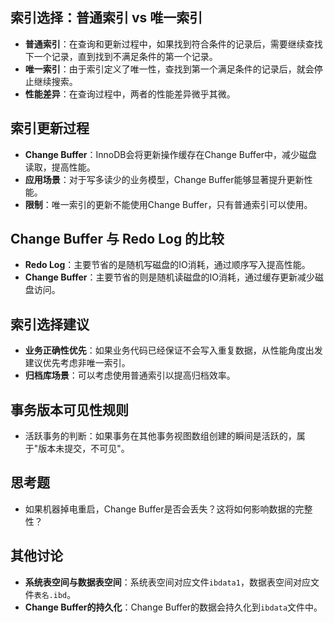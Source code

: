 ## 索引选择：普通索引 vs 唯一索引

- **普通索引**：在查询和更新过程中，如果找到符合条件的记录后，需要继续查找下一个记录，直到找到不满足条件的第一个记录。
- **唯一索引**：由于索引定义了唯一性，查找到第一个满足条件的记录后，就会停止继续搜索。
- **性能差异**：在查询过程中，两者的性能差异微乎其微。

## 索引更新过程

- **Change Buffer**：InnoDB会将更新操作缓存在Change Buffer中，减少磁盘读取，提高性能。
- **应用场景**：对于写多读少的业务模型，Change Buffer能够显著提升更新性能。
- **限制**：唯一索引的更新不能使用Change Buffer，只有普通索引可以使用。

## Change Buffer 与 Redo Log 的比较

- **Redo Log**：主要节省的是随机写磁盘的IO消耗，通过顺序写入提高性能。
- **Change Buffer**：主要节省的则是随机读磁盘的IO消耗，通过缓存更新减少磁盘访问。

## 索引选择建议

- **业务正确性优先**：如果业务代码已经保证不会写入重复数据，从性能角度出发建议优先考虑非唯一索引。
- **归档库场景**：可以考虑使用普通索引以提高归档效率。

## 事务版本可见性规则

- 活跃事务的判断：如果事务在其他事务视图数组创建的瞬间是活跃的，属于"版本未提交，不可见"。

## 思考题

- 如果机器掉电重启，Change Buffer是否会丢失？这将如何影响数据的完整性？

## 其他讨论

- **系统表空间与数据表空间**：系统表空间对应文件`ibdata1`，数据表空间对应文件`表名.ibd`。
- **Change Buffer的持久化**：Change Buffer的数据会持久化到`ibdata`文件中。
